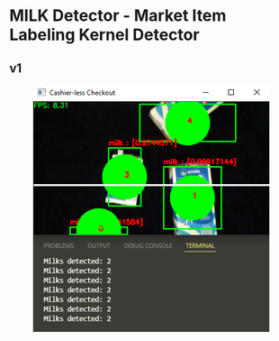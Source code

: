 # MILK Detector - Market Item Labeling Kernel Detector 

## v1
<p align="center">
  <img src="milk_v1.png" />
</p>
